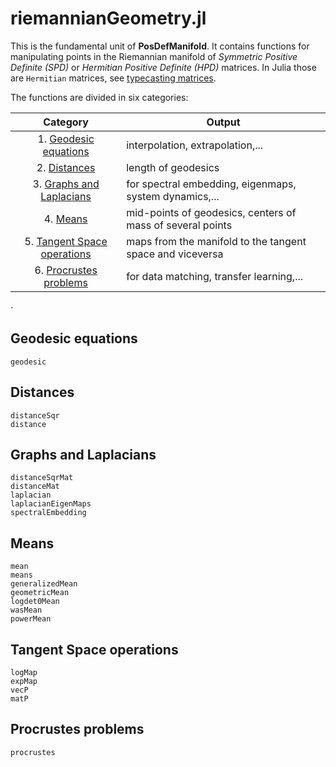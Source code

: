 # riemannianGeometry.jl

This is the fundamental unit of **PosDefManifold**. It contains functions
for manipulating points in the Riemannian manifold of
*Symmetric Positive Definite (SPD)* or *Hermitian Positive Definite (HPD)* matrices. In Julia those are `Hermitian` matrices, see [typecasting matrices](@ref).

The functions are divided in six categories:

| Category  | Output |
|:----------:| ----------- |
| 1. [Geodesic equations](@ref) | interpolation, extrapolation,... |
| 2. [Distances](@ref) | length of geodesics |
| 3. [Graphs and Laplacians](@ref) | for spectral embedding, eigenmaps, system dynamics,...|
| 4. [Means](@ref) | mid-points of geodesics, centers of mass of several points |
| 5. [Tangent Space operations](@ref) | maps from the manifold to the tangent space and viceversa |
| 6. [Procrustes problems](@ref) | for data matching, transfer learning,...|

⋅

## Geodesic equations

```@docs
geodesic
```

## Distances

```@docs
distanceSqr
distance
```

## Graphs and Laplacians
```@docs
distanceSqrMat
distanceMat
laplacian
laplacianEigenMaps
spectralEmbedding
```

## Means
```@docs
mean
means
generalizedMean
geometricMean
logdet0Mean
wasMean
powerMean
```

## Tangent Space operations
```@docs
logMap
expMap
vecP
matP
```

## Procrustes problems
```@docs
procrustes
```
